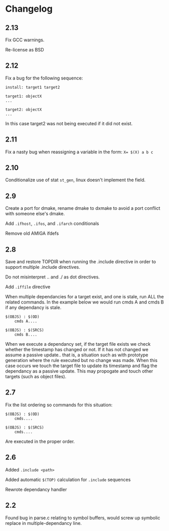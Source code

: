 Changelog
=========

## 2.13

Fix GCC warnings.

Re-license as BSD


## 2.12

Fix a bug for the following sequence:

    install: target1 target2

    target1: objectX
	...

    target2: objectX
	...

In this case target2 was not being executed if it did not exist.


## 2.11

Fix a nasty bug when reassigning a variable in the form: `X= $(X) a b c`


## 2.10

Conditionalize use of stat `st_gen`, linux doesn't implement the field.


## 2.9

Create a port for dmake, rename dmake to dxmake to avoid a port
conflict with someone else's dmake.

Add `.ifhost`, `.ifos`, and `.ifarch` conditionals

Remove old AMIGA ifdefs


## 2.8

Save and restore TOPDIR when running the .include directive in
order to support multiple .include directives.

Do not misinterpret .. and ./ as dot directives.

Add `.iffile` directive

When multiple dependancies for a target exist, and one is stale,
run ALL the related commands.  In the example below we would run
cmds A and cmds B if any dependancy is stale.

    $(OBJS) : $(OD)
        cmds A....

    $(OBJS) : $(SRCS)
        cmds B....

When we execute a dependancy set, if the target file exists we
check whether the timestamp has changed or not.  If it has not
changed we assume a passive update.. that is, a situation such
as with prototype generation where the rule executed but no
change was made.  When this case occurs we touch the target file
to update its timestamp and flag the dependancy as a passive update.
This may propogate and touch other targets (such as object files).


## 2.7

Fix the list ordering so commands for this situation:

    $(OBJS) : $(OD)
        cmds....

    $(OBJS) : $(SRCS)
        cmds....

Are executed in the proper order.


## 2.6

Added `.include <path>`

Added automatic `$(TOP)` calculation for `.include` sequences

Rewrote dependancy handler


## 2.2

Found bug in parse.c relating to symbol buffers, would screw up
symbolic replace in multiple-dependancy line.

